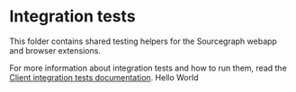 # Integration tests

This folder contains shared testing helpers for the Sourcegraph webapp and browser extensions.

For more information about integration tests and how to run them, read the [Client integration tests documentation](https://sourcegraph.com/docs/dev/how-to/testing#client-integration-tests).
Hello World
